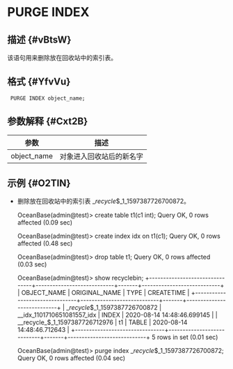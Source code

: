 PURGE INDEX 
================================



描述 {#vBtsW}
-----------

该语句用来删除放在回收站中的索引表。

格式 {#YfvVu}
-----------

     PURGE INDEX object_name;



参数解释 {#Cxt2B}
-------------



|   **参数**    |    **描述**    |
|-------------|--------------|
| object_name | 对象进入回收站后的新名字 |



示例 {#O2TIN}
-----------

* 删除放在回收站中的索引表 __recycle_$_1_1597387726700872。




    OceanBase(admin@test)> create table t1(c1 int);
    Query OK, 0 rows affected (0.09 sec)
    
    OceanBase(admin@test)> create index idx on t1(c1);
    Query OK, 0 rows affected (0.48 sec)
    
    OceanBase(admin@test)> drop table t1;
    Query OK, 0 rows affected (0.03 sec)
    
    OceanBase(admin@test)> show recyclebin;
    +--------------------------------+----------------------------+-------+----------------------------+
    | OBJECT_NAME                    | ORIGINAL_NAME              | TYPE  | CREATETIME                 |
    +--------------------------------+----------------------------+-------+----------------------------+
    | __recycle_$_1_1597387726700872 | __idx_1101710651081557_idx | INDEX | 2020-08-14 14:48:46.699145 |
    | __recycle_$_1_1597387726712976 | t1                         | TABLE | 2020-08-14 14:48:46.712643 |
    +--------------------------------+----------------------------+-------+----------------------------+
    5 rows in set (0.01 sec)
    
    OceanBase(admin@test)> purge index __recycle_$_1_1597387726700872;
    Query OK, 0 rows affected (0.04 sec)


